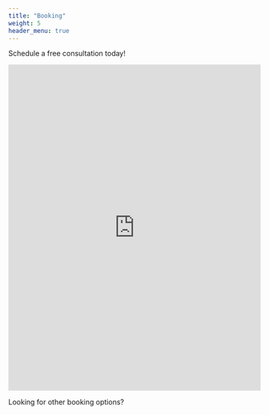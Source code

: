 ```yaml
---
title: "Booking"
weight: 5
header_menu: true
---
```


Schedule a free consultation today!

<!-- Google Calendar Appointment Scheduling begin -->
<iframe src="https://calendar.google.com/calendar/appointments/schedules/AcZssZ2ceaVBFQx1-bx3Omu-9hUL6ff4Vq20Lr0CCRvQfrcTrHoZEwHTIlLg1-iOxMOw54wB6V4gKIQT?gv=true" style="border: 0" width="100%" height="650" frameborder="0"></iframe>
<!-- end Google Calendar Appointment Scheduling -->

Looking for other booking options?
<!-- Google Calendar Appointment Scheduling begin -->
<link href="https://calendar.google.com/calendar/scheduling-button-script.css" rel="stylesheet">
<script src="https://calendar.google.com/calendar/scheduling-button-script.js" async></script>
<script>
(function() {
  var target = document.currentScript;
  window.addEventListener('load', function() {
    calendar.schedulingButton.load({
      url: 'https://calendar.google.com/calendar/appointments/AcZssZ244hHaKS9ueM1eAXcSwLgSgQMoFlFHdx06EHA=?gv=true',
      color: '#7c0000',
      label: 'Book an appointment',
      target,
    });
  });
})();
</script>
<!-- end Google Calendar Appointment Scheduling -->
